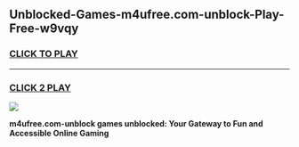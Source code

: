 
## Unblocked-Games-m4ufree.com-unblock-Play-Free-w9vqy
<h3>
<a href="https://premium76.site?title=m4ufree.com-unblock&ref=20M">CLICK TO PLAY</a></h3>
<hr>

<h3>
<a href="https://premium76.site?title=m4ufree.com-unblock&ref=20M">CLICK 2 PLAY</a>
  
</h3>

<a href="https://premium76.site?title=m4ufree.com-unblock&ref=19M"><img src="https://clearcache.store/games.png"></a>


**m4ufree.com-unblock games unblocked: Your Gateway to Fun and Accessible Online Gaming**
